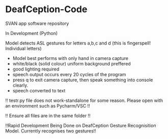 # DeafCeption-Code
SVAN app software repository

In Development (Python)

Model detects ASL gestures for letters a,b,c and d (this is fingerspell! Individual letters)
- Model best performs with only hand in camera capture
- white/black (solid colour) uniform background preffered
- good lighting required
- speech output occurs every 20 cycles of the program
- press q to exit camera capture, then speak something into console clearly.
- speech converted to text

!! testr.py file does not work-standalone for some reason. Please open with an environment such as Pycharm/VSC !!

!! Ensure all files are in the same folder !!

!!Rapid Development Being Done on DeafCeption Gesture Recognisition Model. Currently recognises two gestures!!
